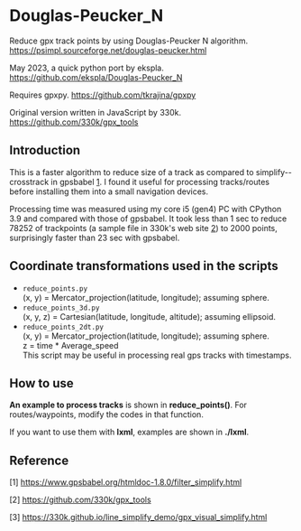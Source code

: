 # Douglas-Peucker_N

Reduce gpx track points by using Douglas-Peucker N algorithm.  https://psimpl.sourceforge.net/douglas-peucker.html

May 2023, a quick python port by ekspla.  https://github.com/ekspla/Douglas-Peucker_N

Requires gpxpy.  https://github.com/tkrajina/gpxpy

Original version written in JavaScript by 330k.  https://github.com/330k/gpx_tools

## Introduction
This is a faster algorithm to reduce size of a track as compared to simplify--crosstrack in gpsbabel [1](https://www.gpsbabel.org/htmldoc-1.8.0/filter_simplify.html).
I found it useful for processing tracks/routes before installing them into a small navigation devices.

Processing time was measured using my core i5 (gen4) PC with CPython 3.9 and compared with those of gpsbabel.
It took less than 1 sec to reduce 78252 of trackpoints (a sample file in 330k's web site  [2](https://github.com/330k/gpx_tools)) to 2000 points, 
surprisingly faster than 23 sec with gpsbabel.

## Coordinate transformations used in the scripts
- `reduce_points.py`  
  (x, y) = Mercator_projection(latitude, longitude); assuming sphere.
- `reduce_points_3d.py`  
  (x, y, z) = Cartesian(latitude, longitude, altitude); assuming ellipsoid.
- `reduce_points_2dt.py`  
  (x, y) = Mercator_projection(latitude, longitude); assuming sphere.  
  z = time * Average_speed  
  This script may be useful in processing real gps tracks with timestamps.

## How to use
**An example to process tracks** is shown in **reduce_points()**.  For routes/waypoints, modify the codes in that function.

If you want to use them with **lxml**, examples are shown in **./lxml**.

## Reference
[1] https://www.gpsbabel.org/htmldoc-1.8.0/filter_simplify.html

[2] https://github.com/330k/gpx_tools

[3] https://330k.github.io/line_simplify_demo/gpx_visual_simplify.html
